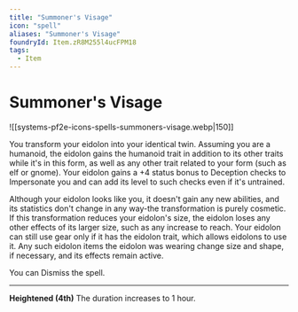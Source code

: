 ```yaml
---
title: "Summoner's Visage"
icon: "spell"
aliases: "Summoner's Visage"
foundryId: Item.zR8M255l4ucFPM18
tags:
  - Item
---
```


# Summoner's Visage
![[systems-pf2e-icons-spells-summoners-visage.webp|150]]

You transform your eidolon into your identical twin. Assuming you are a humanoid, the eidolon gains the humanoid trait in addition to its other traits while it's in this form, as well as any other trait related to your form (such as elf or gnome). Your eidolon gains a +4 status bonus to Deception checks to Impersonate you and can add its level to such checks even if it's untrained.

Although your eidolon looks like you, it doesn't gain any new abilities, and its statistics don't change in any way-the transformation is purely cosmetic. If this transformation reduces your eidolon's size, the eidolon loses any other effects of its larger size, such as any increase to reach. Your eidolon can still use gear only if it has the eidolon trait, which allows eidolons to use it. Any such eidolon items the eidolon was wearing change size and shape, if necessary, and its effects remain active.

You can Dismiss the spell.

* * *

**Heightened (4th)** The duration increases to 1 hour.

